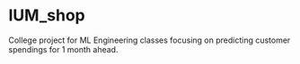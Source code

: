 # IUM_shop
College project for ML Engineering classes focusing on predicting customer spendings for 1 month ahead.

